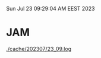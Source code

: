 Sun Jul 23 09:29:04 AM EEST 2023
# JAM
<a href='./cache/202307/23_09.log'>./cache/202307/23_09.log</a>
